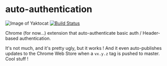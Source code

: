 # auto-authentication

![Image of Yaktocat](https://img.shields.io/chrome-web-store/v/iemlhflmgkgdhionodkeoljbkkgkmlnp.svg)
[![Build Status](https://travis-ci.org/tiphedor/auto-authentication.svg?branch=master)](https://travis-ci.org/tiphedor/auto-authentication)

Chrome (for now...) extension that auto-authenticate basic auth / Header-based authentication.

It's not much, and it's pretty ugly, but it works ! And it even auto-publishes updates to the Chrome Web Store when a `vx.y.z` tag is pushed to master. Cool stuff !
